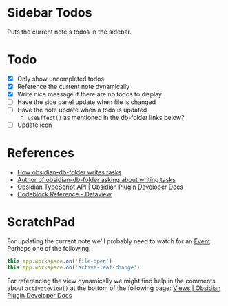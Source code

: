 # Sidebar Todos

Puts the current note's todos in the sidebar.

# Todo
- [x] Only show uncompleted todos
- [x] Reference the current note dynamically
- [x] Write nice message if there are no todos to display
- [ ] Have the side panel update when file is changed
- [ ] Have the note update when a todo is updated
  - `useEffect()` as mentioned in the db-folder links below?
- [ ] [Update icon](https://marcus.se.net/obsidian-plugin-docs/user-interface/icons)

# References
- [How obsidian-db-folder writes tasks](https://github.com/RafaelGB/obsidian-db-folder/blob/f14529049933c0802c41366778dbec38858f4d7c/src/components/cellTypes/TaskCell.tsx#L36)
- [Author of obsidian-db-folder asking about writing tasks](https://github.com/blacksmithgu/obsidian-dataview/discussions/1351)
- [Obsidian TypeScript API | Obsidian Plugin Developer Docs](https://marcus.se.net/obsidian-plugin-docs/reference/typescript)
- [Codeblock Reference - Dataview](https://blacksmithgu.github.io/obsidian-dataview/api/code-reference/)


# ScratchPad
For updating the current note we'll probably need to watch for an [Event](https://marcus.se.net/obsidian-plugin-docs/events). Perhaps one of the following:
```javascript
this.app.workspace.on('file-open')
this.app.workspace.on('active-leaf-change')
```

For referencing the view dynamically we might find help in the comments about `activateView()` at the bottom of the following page: [Views | Obsidian Plugin Developer Docs](https://marcus.se.net/obsidian-plugin-docs/user-interface/views)
